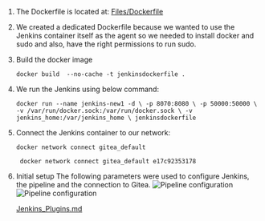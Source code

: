 
1. The Dockerfile is located at: [Files/Dockerfile](../Files/Dockerfile)
2. We created a dedicated Dockerfile because we wanted to use the Jenkins container itself as the agent so we needed to install docker and sudo and also, have the right permissions to run sudo.
3. Build the docker image
   
   `docker build  --no-cache -t jenkinsdockerfile .`
   
   
4. We run the Jenkins using below command:
   
   `docker run --name jenkins-new1 -d \
    -p 8070:8080 \
    -p 50000:50000 \
    -v /var/run/docker.sock:/var/run/docker.sock \
    -v jenkins_home:/var/jenkins_home \
    jenkinsdockerfile
`
5. Connect the Jenkins container to our network:
   
   `docker network connect gitea_default`
   
   ` docker network connect gitea_default e17c92353178`

6. Initial setup
   The following parameters were used to configure Jenkins, the pipeline and the connection to Gitea.
   ![Pipeline configuration](..images/jenkins_pipeline_config_generic-webhook-trigger.png)
   ![Pipeline configuration](..images/jenkins_pipeline_config_SCM)

   [Jenkins_Plugins.md](Jenkins_Plugins)
   
   
